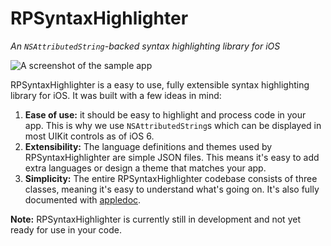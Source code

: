 # RPSyntaxHighlighter

*An `NSAttributedString`-backed syntax highlighting library for iOS*

![A screenshot of the sample app](https://raw.github.com/rpwll/RPSyntaxHighlighter/master/Media/screenshot.png)

RPSyntaxHighlighter is a easy to use, fully extensible syntax highlighting library for iOS. It was built with a few ideas in mind:

1. **Ease of use:** it should be easy to highlight and process code in your app. This is why we use `NSAttributedString`s which can be displayed in most UIKit controls as of iOS 6.
2. **Extensibility:** The language definitions and themes used by RPSyntaxHighlighter are simple JSON files. This means it's easy to add extra languages or design a theme that matches your app.
3. **Simplicity:** The entire RPSyntaxHighlighter codebase consists of three classes, meaning it's easy to understand what's going on. It's also fully documented with [appledoc](http://gentlebytes.com/appledoc/).

**Note:** RPSyntaxHighlighter is currently still in development and not yet ready for use in your code.
